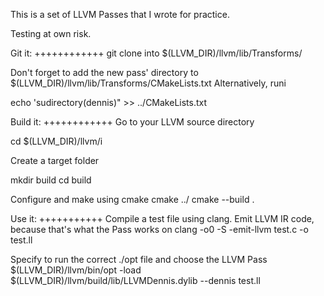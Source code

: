 This is a set of LLVM Passes that I wrote for practice.

Testing at own risk.

Git it:
++++++++++++
git clone into $(LLVM_DIR)/llvm/lib/Transforms/

Don't forget to add the new pass' directory to $(LLVM_DIR)/llvm/lib/Transforms/CMakeLists.txt
Alternatively, runi

 echo 'sudirectory(dennis)" >> ../CMakeLists.txt

Build it:
++++++++++++
Go to your LLVM source directory

cd $(LLVM_DIR)/llvm/i

Create a target folder

mkdir build
cd build

Configure and make using cmake
cmake ../
cmake --build .

Use it:
+++++++++++ 
Compile a test file using clang. Emit LLVM IR code, because that's what the Pass works on
clang -o0 -S -emit-llvm test.c -o test.ll

Specify to run the correct ./opt file and choose the LLVM Pass
$(LLVM_DIR)/llvm/bin/opt -load $(LLVM_DIR)/llvm/build/lib/LLVMDennis.dylib --dennis test.ll
